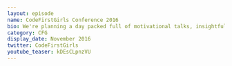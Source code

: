 ```yaml
---
layout: episode
name: CodeFirstGirls Conference 2016
bio: We're planning a day packed full of motivational talks, insightful panel discussions, illuminating tech talks as well as networking and a chance to hear from tech companies about what they are looking for in candidates. ​Whether you are looking to become a developer, want to work in start ups, a big tech company or just want to see whether it could be for you, the conference will give you an insight into the amazing developments happening in technology, as well as inform you on how you can break your way in. 
category: CFG
display_date: November 2016
twitter: CodeFirstGirls
youtube_teaser: kDEsCLpnzVU
---
```


